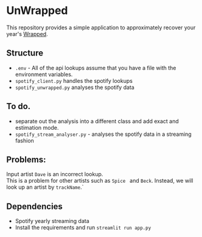# UnWrapped

This repository provides a simple application to approximately recover your year's [Wrapped](https://www.spotify.com/us/wrapped/).

## Structure
- `.env` - All of the api lookups assume that you have a file with the environment variables.
- `spotify_client.py` handles the spotify lookups 
- `spotify_unwrapped.py` analyses the spotify data


## To do.
- separate out the analysis into a different class and add exact and estimation mode.
- `spotify_stream_analyser.py` - analyses the spotify data in a streaming fashion

## Problems:
Input artist `Dave` is an incorrect lookup.  
This is a problem for other artists such as `Spice ` and `Beck`.
Instead, we will look up an artist by `trackName`.`

## Dependencies
- Spotify yearly streaming data
- Install the requirements and run `streamlit run app.py`